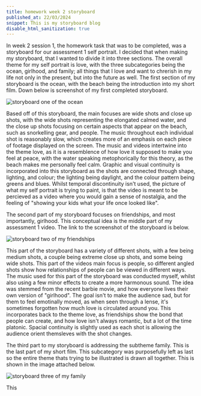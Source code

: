 ```yaml
---
title: homework week 2 storyboard 
published_at: 22/03/2024
snippet: This is my storyboard blog 
disable_html_sanitization: true 
---
```


In week 2 session 1, the homework task that was to be completed, was a storyboard for our assessment 1 self portrait. I decided that when making my storyboard, that I wanted to divide it into three sections. The overall theme for my self portrait is love, with the three subcategories being the ocean, girlhood, and family; all things that I love and want to chrerish in my life not only in the present, but into the future as well. The first section of my storyboard is the ocean, with the beach being the introduction into my short film. Down below is screenshot of my first completed storyboard. 

![storyboard one of the ocean](/w02s1/beach_storyboard_.jpg) 

Based off of this storyboard, the main focuses are wide shots and close up shots, with the wide shots representing the elongated calmed water, and the close up shots focusing on certain aspects that appear on the beach, such as snorkelling gear, and people. The music throughout each individual shot is reasonably slow, which creates more of an emphasis on each piece of footage displayed on the screen. The music and videos intertwine into the theme love, as it is a resemblence of how love it supposed to make you feel at peace, with the water speaking metophorically for this theory, as the beach makes me personally feel calm. Graphic and visual continuity is incorporated into this storyboard as the shots are connected through shape, lighting, and colour; the lighting being daylight, and the colour pattern being greens and blues. Whilst temporal discontinuity isn't used, the picture of what my self portrait is trying to paint, is that the video is meant to be percieved as a video where you would gain a sense of nostalgia, and the feeling of "showing your kids what your life once looked like". 

The second part of my storyboard focuses on friendships, and most importantly, girlhood. This conceptual idea is the middle part of my assessment 1 video. The link to the screenshot of the storyboard is below.

![storyboard two of my friendships](/w02s1/friends_storyboard_.jpg)

This part of the storyboard has a variety of different shots, with a few being medium shots, a couple being extreme close up shots, and some being wide shots. This part of the videos main focus is people, so different angled shots show how relationships of people can be viewed in different ways. The music used for this part of the storyboard was conducted myself, whilst also using a few minor effects to create a more harmonous sound. The idea was stemmed from the recent barbie movie, and how everyone lives their own version of "girlhood". The goal isn't to make the audience sad, but for them to feel emotinally moved, as when seen through a lense, it's sometimes forgotten how much love is circulated around you. This incorporates back to the theme love, as friendships show the bond that people can create, and how love isn't always romantic, but a lot of the time platonic. Spacial continuity is slightly used as each shot is allowing the audience orient themsleves with the shot changes. 

The third part to my storyboard is addressing the subtheme family. This is the last part of my short film. This subcategory was purposefully left as last so the entire theme thats trying to be illustrated is drawn all together. This is shown in the image attached below. 

![storyboard three of my family](/w02s1/family_storyboard_.jpg)

This 


